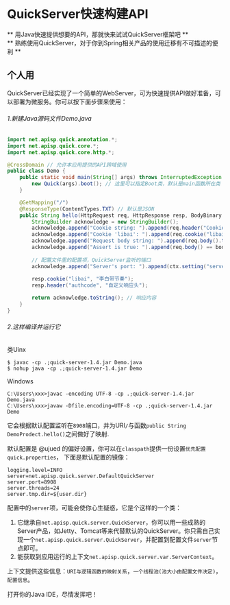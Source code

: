 # QuickServer快速构建API
** 用Java快速提供想要的API，那就快来试试QuickServer框架吧 **  
** 熟练使用QuickServer，对于你到Spring相关产品的使用迁移有不可描述的便利 **

## 个人用
QuickServer已经实现了一个简单的WebServer，可为快速提供API做好准备，可以部署为微服务。你可以按下面步骤来使用：

###### 1.新建Java源码文件Demo.java
```java
import net.apisp.quick.annotation.*;
import net.apisp.quick.core.*;
import net.apisp.quick.core.http.*;

@CrossDomain // 允许本应用提供的API跨域使用
public class Demo {
    public static void main(String[] args) throws InterruptedException {
        new Quick(args).boot(); // 这里可以指定Boot类，默认是main函数所在类
    }

    @GetMapping("/")
    @ResponseType(ContentTypes.TXT) // 默认是JSON
    public String hello(HttpRequest req, HttpResponse resp, BodyBinary body, WebContext ctx) {
        StringBuilder acknowledge = new StringBuilder();
        acknowledge.append("Cookie string: ").append(req.header("Cookie")).append('\n');
        acknowledge.append("Cookie 'libai': ").append(req.cookie("libai").value()).append('\n');
        acknowledge.append("Request body string: ").append(req.body().toString()).append('\n');
        acknowledge.append("Assert is true: ").append(req.body() == body).append('\n');
        
        // 配置文件里的配置项，QuickServer监听的端口
        acknowledge.append("Server's port: ").append(ctx.setting("server.port"));
        
        resp.cookie("libai", "李白带节奏");
        resp.header("authcode", "自定义响应头");

        return acknowledge.toString(); // 响应内容
    }
}
```
###### 2.这样编译并运行它
类Uinx
```
$ javac -cp .;quick-server-1.4.jar Demo.java
$ nohup java -cp .;quick-server-1.4.jar Demo
```

Windows
```
C:\Users\xxx>javac -encoding UTF-8 -cp .;quick-server-1.4.jar Demo.java
C:\Users\xxx>javaw -Dfile.encoding=UTF-8 -cp .;quick-server-1.4.jar Demo
```
它会根据默认配置监听在`8908`端口，并为URI`/`与函数`public String DemoProdect.hello()`之间做好了映射.

默认配置是 @ujued 的偏好设置，你可以在`classpath`提供一份设置`优先配置 quick.properties`， 下面是默认配置的镜像：
```
logging.level=INFO
server=net.apisp.quick.server.DefaultQuickServer
server.port=8908
server.threads=24
server.tmp.dir=${user.dir}
```
配置中的`server`项，可能会使你心生疑惑，它是个这样的一个类：

1. 它继承自`net.apisp.quick.server.QuickServer`，你可以用一些成熟的Server产品，如Jetty、Tomcat等来代替默认的QuickServer。你只需自己实现一个`net.apisp.quick.server.QuickServer`，并配置到配置文件`server`节点即可。
2. 能获取到应用运行的上下文`net.apisp.quick.server.var.ServerContext`。

上下文提供这些信息：`URI与逻辑函数的映射关系`，`一个线程池(池大小由配置文件决定)`， `配置信息`。

打开你的Java IDE，尽情发挥吧！